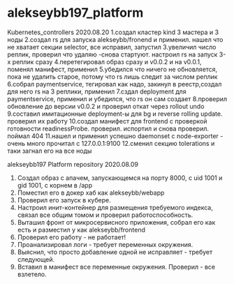 # alekseybb197_platform
Kubernetes_controllers 2020.08.20
1.создал кластер kind 3 мастера и 3 ноды
2.создал rs для запуска alekseybb/fronend и применил. нашел что не хватает секции selector, все исправил, запустил
3.увеличил число реплик, проверил что удаляю -снова стартуют. настроил rs на запуск 3-х реплик сразу
4.перетегировал образ сразу и v0.0.2 и на v0.0.1, поменял манифест, применил
5.убедился что ничего не обновляется, пока не удалить старое, потому что rs лишь следит за числом реплик
6.собрал paymentservice, тегировал как надо, закинул в реестр,создал для него rs на 3 реплики, применил
7.сздал deployment для paymentservice, применил и убедился, что rs он сам создает
8.проверил обновление до версии v0.0.2 и проверил откат через rollout undo
9.составил имитационные deployment-ы для bg и reverse rolling update. проверил их работу
10.создал манифест для frontend с проверкой готовности readinessProbe. проверил. испортил и снова проверил. поймал 404
11.нашел и применил успешно daemonset с node-exporter - очень много прочитал с 127.0.0.1:9100
12.сменил секцию tolerations и таки загнал его на все ноды

alekseybb197 Platform repository
2020.08.09
1. Создал образ с апачем, запускающемся на порту 8000, с uid 1001 и gid 1001, с корнем в /app
2. Поместил его в докер хаб как alekseybb/webapp
3. Проверил его запуск в кубере.
4. Настроил инит-контейнер для размещения требуемого индекса, связал все общим томом и проверил работоспособность.
5. Выташил фронт от микросервисного приложения, собрал его как есть и разместил у как alekseybb/frontend
6. Проверил его работу - не работает!
7. Проанализировал логи - требует переменных окружения.
8. Выяснил, что просто добавление одной не исправляет - требует следующей.
9. Вставил в манифест все переменные окружения. Проверил - все взлетело.
